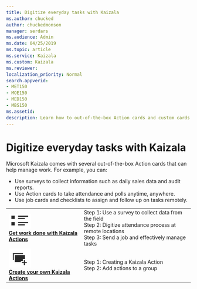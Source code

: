 ```yaml
---
title: Digitize everyday tasks with Kaizala
ms.author: chucked
author: chuckedmonson
manager: serdars
ms.audience: Admin
ms.date: 04/25/2019
ms.topic: article
ms.service: Kaizala
ms.custom: Kaizala
ms.reviewer: 
localization_priority: Normal
search.appverid:
- MET150
- MOE150
- MED150
- MBS150
ms.assetid: 
description: Learn how to out-of-the-box Action cards and custom cards that can help manage work with Kaizala.
---
```


# Digitize everyday tasks with Kaizala

Microsoft Kaizala comes with several out-of-the-box Action cards that can help manage work. For example, you can:

- Use surveys to collect information such as daily sales data and audit reports.
- Use Action cards to take attendance and polls anytime, anywhere.
- Use job cards and checklists to assign and follow up on tasks remotely.

|         |         |
|---------|---------|
|![Image of get work done icon](media/get-work-done-icon.png) <br> **[Get work done with Kaizala Actions](use-kaizala-actions.md)**     | Step 1: Use a survey to collect data from the field <br> Step 2: Digitize attendance process at remote locations <br> Step 3: Send a job and effectively manage tasks  |
|![Image of create actions icon](media/create-actions-icon.png) <br> **[Create your own Kaizala Actions](create-custom-actions.md)**     | Step 1: Creating a Kaizala Action <br> Step 2: Add actions to a group  |


